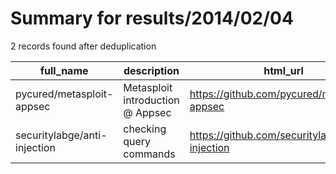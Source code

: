 
# Summary for results/2014/02/04
    
2 records found after deduplication

| full_name | description | html_url | matched_list | matched_count | pushed_at | size | stargazers_count | language | forks_count | vul_ids |
|------------------------------|----------------------------------|-------------------------------------------------|----------------------------------|-----------------|---------------------------|--------|--------------------|------------|---------------|-----------|
| pycured/metasploit-appsec | Metasploit introduction @ Appsec | https://github.com/pycured/metasploit-appsec | ['metasploit module OR payload'] | 1 | 2014-02-04 21:08:22+00:00 | 132 | 0 | nan | 0 | [] |
| securitylabge/anti-injection | checking query commands | https://github.com/securitylabge/anti-injection | ['command injection'] | 1 | 2014-02-04 13:15:10+00:00 | 112 | 2 | PHP | 0 | [] |
